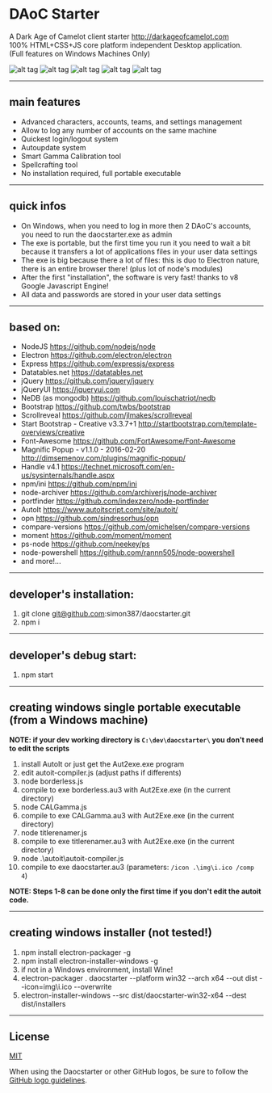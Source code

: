 # DAoC Starter

A Dark Age of Camelot client starter <http://darkageofcamelot.com>  
100% HTML+CSS+JS core platform independent Desktop application.  
(Full features on Windows Machines Only)

![alt tag](https://user-images.githubusercontent.com/18740246/28262306-db0478f8-6ae2-11e7-8212-930a8169d112.png)
![alt tag](https://user-images.githubusercontent.com/18740246/28262307-db1cf806-6ae2-11e7-8e11-49e850738aa1.png)
![alt tag](https://user-images.githubusercontent.com/18740246/28262308-db1f0420-6ae2-11e7-9df9-28f5273d9543.png)
![alt tag](https://user-images.githubusercontent.com/18740246/28262309-db20729c-6ae2-11e7-94c9-b1aa310f09fe.png)
![alt tag](https://user-images.githubusercontent.com/18740246/28262310-db27d3b6-6ae2-11e7-890a-eb1b4b9889f7.png)

---

## main features

+ Advanced characters, accounts, teams, and settings management
+ Allow to log any number of accounts on the same machine
+ Quickest login/logout system
+ Autoupdate system
+ Smart Gamma Calibration tool
+ Spellcrafting tool
+ No installation required, full portable executable

---

## quick infos

+ On Windows, when you need to log in more then 2 DAoC's accounts, you need to run the daocstarter.exe as admin
+ The exe is portable, but the first time you run it you need to wait a bit because it transfers a lot of applications files in your user data settings
+ The exe is big because there a lot of files: this is duo to Electron nature, there is an entire browser there! (plus lot of node's  modules)
+ After the first "installation", the software is very fast! thanks to v8 Google Javascript Engine!
+ All data and passwords are stored in your user data settings

---

## based on:

+ NodeJS <https://github.com/nodejs/node>
+ Electron <https://github.com/electron/electron>
+ Express <https://github.com/expressjs/express>
+ Datatables.net <https://datatables.net>
+ jQuery <https://github.com/jquery/jquery>
+ jQueryUI <https://jqueryui.com>
+ NeDB (as mongodb) <https://github.com/louischatriot/nedb>
+ Bootstrap <https://github.com/twbs/bootstrap>
+ Scrollreveal <https://github.com/jlmakes/scrollreveal>
+ Start Bootstrap - Creative v3.3.7+1 <http://startbootstrap.com/template-overviews/creative>
+ Font-Awesome <https://github.com/FortAwesome/Font-Awesome>
+ Magnific Popup - v1.1.0 - 2016-02-20 <http://dimsemenov.com/plugins/magnific-popup/>
+ Handle v4.1 <https://technet.microsoft.com/en-us/sysinternals/handle.aspx>
+ npm/ini <https://github.com/npm/ini>
+ node-archiver <https://github.com/archiverjs/node-archiver>
+ portfinder <https://github.com/indexzero/node-portfinder>
+ AutoIt <https://www.autoitscript.com/site/autoit/>
+ opn <https://github.com/sindresorhus/opn>
+ compare-versions <https://github.com/omichelsen/compare-versions>
+ moment <https://github.com/moment/moment>
+ ps-node <https://github.com/neekey/ps>
+ node-powershell <https://github.com/rannn505/node-powershell>
+ and more!...

---

## developer's installation:

1. git clone git@github.com:simon387/daocstarter.git
2. npm i

---

## developer's debug start:

1. npm start

---

## creating windows single portable executable (from a Windows machine)

**NOTE: if your dev working directory is ```C:\dev\daocstarter\``` you don't need to edit the scripts**

1. install AutoIt or just get the Aut2exe.exe program
2. edit autoit-compiler.js (adjust paths if differents)
3. node borderless.js
4. compile to exe borderless.au3 with Aut2Exe.exe (in the current directory)
5. node CALGamma.js
6. compile to exe CALGamma.au3 with Aut2Exe.exe (in the current directory)
7. node titlerenamer.js
8. compile to exe titlerenamer.au3 with Aut2Exe.exe (in the current directory)
9. node .\autoit\autoit-compiler.js
10. compile to exe daocstarter.au3 (parameters: ```/icon .\img\i.ico /comp 4```)

**NOTE: Steps 1-8 can be done only the first time if you don't edit the autoit code.**

---

## creating windows installer (not tested!)

1. npm install electron-packager -g
2. npm install electron-installer-windows -g
3. if not in a Windows environment, install Wine!
4. electron-packager . daocstarter --platform win32 --arch x64 --out dist --icon=img\i.ico --overwrite
5. electron-installer-windows --src dist/daocstarter-win32-x64 --dest dist/installers

---

## License

[MIT](https://github.com/simon387/daocstarter/blob/master/LICENSE)


When using the Daocstarter or other GitHub logos, be sure to follow the [GitHub logo guidelines](https://github.com/logos).
